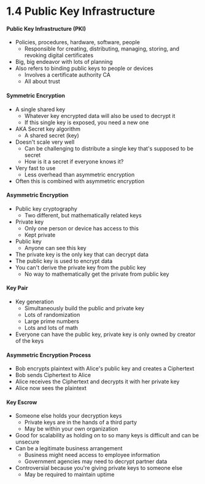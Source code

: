 # 1.4 Public Key Infrastructure

#### Public Key Infrastructure (PKI)
- Policies, procedures, hardware, software, people
    - Responsible for creating, distributing, managing, storing, and revoking digital certificates
- Big, big endeavor with lots of planning
- Also refers to binding public keys to people or devices
    - Involves a certificate authority CA
    - All about trust

#### Symmetric Encryption
- A single shared key
    - Whatever key encrypted data will also be used to decrypt it
    - If this single key is exposed, you need a new one
- AKA Secret key algorithm
    - A shared secret (key)
- Doesn't scale very well
    - Can be challenging to distribute a single key that's supposed to be secret
    - How is it a secret if everyone knows it?
- Very fast to use
    - Less overhead than asymmetric encryption
- Often this is combined with asymmetric encryption

#### Asymmetric Encryption
- Public key cryptography
    - Two different, but mathematically related keys
- Private key
    - Only one person or device has access to this
    - Kept private
- Public key
    - Anyone can see this key
- The private key is the only key that can decrypt data
- The public key is used to encrypt data
- You can't derive the private key from the public key
    - No way to mathematically get the private from public key

#### Key Pair
- Key generation
    - Simultaneously build the public and private key
    - Lots of randomization
    - Large prime numbers
    - Lots and lots of math
- Everyone can have the public key, private key is only owned by creator of the keys

#### Asymmetric Encryption Process
- Bob encrypts plaintext with Alice's public key and creates a Ciphertext
- Bob sends Ciphertext to Alice
- Alice receives the Ciphertext and decrypts it with her private key
- Alice now sees the plaintext

#### Key Escrow
- Someone else holds your decryption keys
    - Private keys are in the hands of a third party
    - May be within your own organization
- Good for scalability as holding on to so many keys is difficult and can be unsecure
- Can be a legitimate business arrangement
    - Business might need access to employee information
    - Government agencies may need to decrypt partner data
- Controversial because you're giving private keys to someone else
    - May be required to maintain uptime